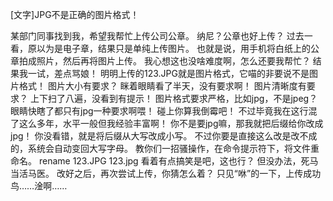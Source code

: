 [文字]JPG不是正确的图片格式！



某部门同事找到我，希望我帮忙上传公司公章。
纳尼？公章也好上传？
过去一看，原以为是电子章，结果只是单纯上传图片。
也就是说，用手机将白纸上的公章拍成照片，然后再将图片上传。
我心想这也没啥难度啊，怎么还要我帮忙？
结果我一试，差点骂娘！
明明上传的123.JPG就是图片格式，它喵的非要说不是图片格式！
图片大小有要求？
眯着眼睛看了半天，没有要求啊！
图片清晰度有要求？
上下扫了八遍，没看到有提示！
图片格式要求严格，比如jpg，不是jpeg？
眼睛快瞎了都只有jpg一种要求啊喂！
碰上你算我倒霉吧！
不过毕竟我在这行混了这么多年，水平一般但我经验丰富啊！
你不是要jpg嘛，那我就把后缀给你改成jpg！
你没看错，就是将后缀从大写改成小写。
不过你要是直接这么改是改不成的，系统会自动变回大写字母。
教你们一招骚操作，在命令提示符下，将文件重命名。
rename 123.JPG 123.jpg
看着有点搞笑是吧，这也行？
但没办法，死马当活马医。
改好之后，再次尝试上传，你猜怎么着？
只见“咻”的一下，上传成功鸟……淦啊……